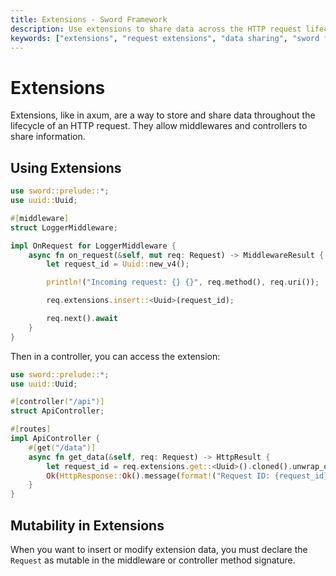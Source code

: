 ```yaml
---
title: Extensions - Sword Framework
description: Use extensions to share data across the HTTP request lifecycle in Sword. Learn to pass information between middlewares and controllers.
keywords: ["extensions", "request extensions", "data sharing", "sword framework", "request lifecycle", "middleware state"]
---
```


# Extensions

Extensions, like in axum, are a way to store and share data throughout the lifecycle of an HTTP request. They allow middlewares and controllers to share information.

## Using Extensions

```rust
use sword::prelude::*;
use uuid::Uuid;

#[middleware]
struct LoggerMiddleware;

impl OnRequest for LoggerMiddleware {
    async fn on_request(&self, mut req: Request) -> MiddlewareResult {
        let request_id = Uuid::new_v4();

        println!("Incoming request: {} {}", req.method(), req.uri());

        req.extensions.insert::<Uuid>(request_id);

        req.next().await
    }
}
```

Then in a controller, you can access the extension:

```rust
use sword::prelude::*;
use uuid::Uuid;

#[controller("/api")]
struct ApiController;

#[routes]
impl ApiController {
    #[get("/data")]
    async fn get_data(&self, req: Request) -> HttpResult {
        let request_id = req.extensions.get::<Uuid>().cloned().unwrap_or_default();
        Ok(HttpResponse::Ok().message(format!("Request ID: {request_id}")))
    }
}
```

## Mutability in Extensions

When you want to insert or modify extension data, you must declare the `Request` as mutable in the middleware or controller method signature.


